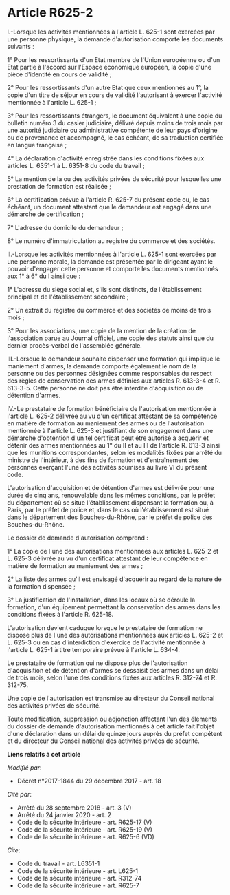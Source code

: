 # Article R625-2

I.-Lorsque les activités mentionnées à l'article L. 625-1 sont exercées par une personne physique, la demande d'autorisation
comporte les documents suivants : 

1° Pour les ressortissants d'un Etat membre de l'Union européenne ou d'un Etat partie à l'accord sur l'Espace économique
européen, la copie d'une pièce d'identité en cours de validité ; 

2° Pour les ressortissants d'un autre Etat que ceux mentionnés au 1°, la copie d'un titre de séjour en cours de validité
l'autorisant à exercer l'activité mentionnée à l'article L. 625-1 ; 

3° Pour les ressortissants étrangers, le document équivalent à une copie du bulletin numéro 3 du casier judiciaire, délivré
depuis moins de trois mois par une autorité judiciaire ou administrative compétente de leur pays d'origine ou de provenance
et accompagné, le cas échéant, de sa traduction certifiée en langue française ; 

4° La déclaration d'activité enregistrée dans les conditions fixées aux articles L. 6351-1 à L. 6351-8 du code du travail ; 

5° La mention de la ou des activités privées de sécurité pour lesquelles une prestation de formation est réalisée ; 

6° La certification prévue à l'article R. 625-7 du présent code ou, le cas échéant, un document attestant que le demandeur
est engagé dans une démarche de certification ; 

7° L'adresse du domicile du demandeur ; 

8° Le numéro d'immatriculation au registre du commerce et des sociétés. 

II.-Lorsque les activités mentionnées à l'article L. 625-1 sont exercées par une personne morale, la demande est présentée
par le dirigeant ayant le pouvoir d'engager cette personne et comporte les documents mentionnés aux 1° à 6° du I ainsi que : 

1° L'adresse du siège social et, s'ils sont distincts, de l'établissement principal et de l'établissement secondaire ; 

2° Un extrait du registre du commerce et des sociétés de moins de trois mois ; 

3° Pour les associations, une copie de la mention de la création de l'association parue au Journal officiel, une copie des
statuts ainsi que du dernier procès-verbal de l'assemblée générale. 

III.-Lorsque le demandeur souhaite dispenser une formation qui implique le maniement d'armes, la demande comporte également
le nom de la personne ou des personnes désignées comme responsables du respect des règles de conservation des armes définies
aux articles R. 613-3-4 et R. 613-3-5. Cette personne ne doit pas être interdite d'acquisition ou de détention d'armes. 

IV.-Le prestataire de formation bénéficiaire de l'autorisation mentionnée à l'article L. 625-2 délivrée au vu d'un certificat
attestant de sa compétence en matière de formation au maniement des armes ou de l'autorisation mentionnée à l'article L.
625-3 et justifiant de son engagement dans une démarche d'obtention d'un tel certificat peut être autorisé à acquérir et
détenir des armes mentionnées au 1° du II et au III de l'article R. 613-3 ainsi que les munitions correspondantes, selon les
modalités fixées par arrêté du ministre de l'intérieur, à des fins de formation et d'entraînement des personnes exerçant
l'une des activités soumises au livre VI du présent code. 

L'autorisation d'acquisition et de détention d'armes est délivrée pour une durée de cinq ans, renouvelable dans les mêmes
conditions, par le préfet du département où se situe l'établissement dispensant la formation ou, à Paris, par le préfet de
police et, dans le cas où l'établissement est situé dans le département des Bouches-du-Rhône, par le préfet de police des
Bouches-du-Rhône. 

Le dossier de demande d'autorisation comprend : 

1° La copie de l'une des autorisations mentionnées aux articles L. 625-2 et L. 625-3 délivrée au vu d'un certificat attestant
de leur compétence en matière de formation au maniement des armes ; 

2° La liste des armes qu'il est envisagé d'acquérir au regard de la nature de la formation dispensée ; 

3° La justification de l'installation, dans les locaux où se déroule la formation, d'un équipement permettant la conservation
des armes dans les conditions fixées à l'article R. 625-18. 

L'autorisation devient caduque lorsque le prestataire de formation ne dispose plus de l'une des autorisations mentionnées aux
articles L. 625-2 et L. 625-3 ou en cas d'interdiction d'exercice de l'activité mentionnée à l'article L. 625-1 à titre
temporaire prévue à l'article L. 634-4. 

Le prestataire de formation qui ne dispose plus de l'autorisation d'acquisition et de détention d'armes se dessaisit des
armes dans un délai de trois mois, selon l'une des conditions fixées aux articles R. 312-74 et R. 312-75. 

Une copie de l'autorisation est transmise au directeur du Conseil national des activités privées de sécurité. 

Toute modification, suppression ou adjonction affectant l'un des éléments du dossier de demande d'autorisation mentionnés à
cet article fait l'objet d'une déclaration dans un délai de quinze jours auprès du préfet compétent et du directeur du
Conseil national des activités privées de sécurité.

**Liens relatifs à cet article**

_Modifié par_:

  - Décret n°2017-1844 du 29 décembre 2017 - art. 18

_Cité par_:

  - Arrêté du 28 septembre 2018 - art. 3 (V)
  - Arrêté du 24 janvier 2020 - art. 2
  - Code de la sécurité intérieure - art. R625-17 (V)
  - Code de la sécurité intérieure - art. R625-19 (V)
  - Code de la sécurité intérieure - art. R625-6 (VD)

_Cite_:

  - Code du travail - art. L6351-1
  - Code de la sécurité intérieure - art. L625-1
  - Code de la sécurité intérieure - art. R312-74
  - Code de la sécurité intérieure - art. R625-7
